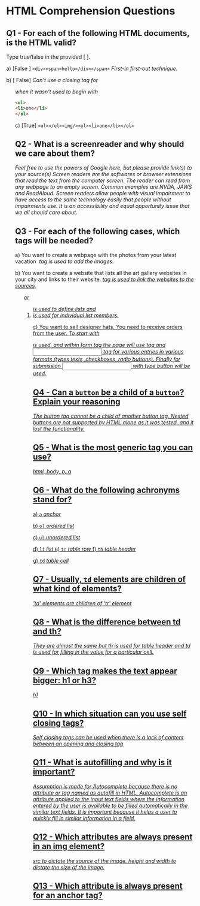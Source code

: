 # HTML Comprehension Questions

## Q1 - For each of the following HTML documents, is the HTML valid?

Type true/false in the provided [ ].

a) [False ] `<div><span>hello</div></span>` _First-in first-out technique._

b) [ False] _Can't use a closing tag for <ol> when it wasn't used to begin with_

```html
<ul>
<li>one</li>
</ol>
```

c) [True] `<ul></ul><img/><ol><li>one</li></ol>` 

## Q2 - What is a screenreader and why should we care about them?

_Feel free to use the powers of Google here, but please provide link(s) to your source(s)_
_Screen readers are the softwares or browser extensions that read the text from the computer screen. The reader can read from any webpage to an empty screen. Common examples are NVDA, JAWS and ReadAloud. Screen readers allow people with visual impairment to have access to the same technology easily that people without impairments use. It is an accessibility and equal opportunity issue that we all should care about._

## Q3 - For each of the following cases, which tags will be needed?

a) You want to create a webpage with the photos from your latest vacation
_<img> tag is used to add the images._

b) You want to create a website that lists all the art gallery websites in your city and links to their website.
_<a href> tag is used to link the websites to the sources, <ul> or <ol> is used to define lists and <li> is used for individual list members._

c) You want to sell designer hats. You need to receive orders from the user.
_To start with <form></form> is used, and within form tag the page will use <label> tag and <input> tag for various entries in various formats (types texts, checkboxes, radio buttons). Finally for submission <input> with type button will be used._

## Q4 - Can a `button` be a child of a `button`? Explain your reasoning
_The button tag cannot be a child of another button tag. Nested buttons are not supported by HTML alone as it was tested, and it lost the functionality._

## Q5 - What is the most generic tag you can use? 
_html, body, p, a_

## Q6 - What do the following achronyms stand for?

a) `a`
_anchor_

b) `ol`
_ordered list_

c) `ul`
_unordered list_

d) `li`
_list_
e) `tr`
_table row_
f) `th`
_table header_

g) `td`
_table cell_

## Q7 - Usually, `td` elements are children of what kind of elements?
_'td' elements are children of 'tr' element_

## Q8 - What is the difference between td and th?
_They are almost the same but th is used for table header and td is used for filling in the value for a particular cell._

## Q9 - Which tag makes the text appear bigger: h1 or h3?
_h1_
## Q10 - In which situation can you use self closing tags?
_Self closing tags can be used when there is a lack of content between an opening and closing tag_

## Q11 - What is autofilling and why is it important?
_Assumption is made for Autocomplete because there is no attribute or tag named as autofill in HTML. Autocomplete is an attribute applied to the input text fields where the information entered by the user is available to be filled automatically in the similar text fields. It is important because it helps a user to quickly fill in similar information in a field._

## Q12 - Which attributes are always present in an img element?
_src to dictate the source of the image. height and width to dictate the size of the image._

## Q13 - Which attribute is always present for an anchor tag?
